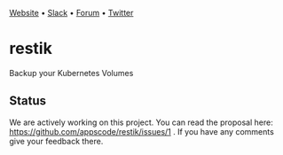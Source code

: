 [Website](https://appscode.com) • [Slack](https://slack.appscode.com) • [Forum](https://discuss.appscode.com) • [Twitter](https://twitter.com/AppsCodeHQ)

# restik
Backup your Kubernetes Volumes

## Status
We are actively working on this project. You can read the proposal here: https://github.com/appscode/restik/issues/1 . If you have any comments give your feedback there.
